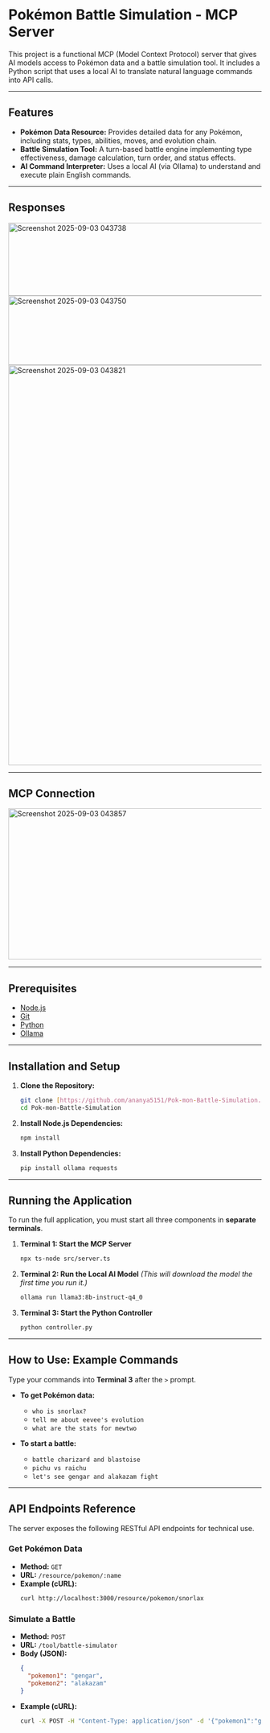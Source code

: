 # Pokémon Battle Simulation - MCP Server

This project is a functional MCP (Model Context Protocol) server that gives AI models access to Pokémon data and a battle simulation tool. It includes a Python script that uses a local AI to translate natural language commands into API calls.

---

## Features

* **Pokémon Data Resource:** Provides detailed data for any Pokémon, including stats, types, abilities, moves, and evolution chain.
* **Battle Simulation Tool:** A turn-based battle engine implementing type effectiveness, damage calculation, turn order, and status effects.
* **AI Command Interpreter:** Uses a local AI (via Ollama) to understand and execute plain English commands.

---

## Responses
<img width="760" height="145" alt="Screenshot 2025-09-03 043738" src="https://github.com/user-attachments/assets/74c0cb4b-9f05-4fa1-b6f2-bedc85955c6b" />
<img width="662" height="138" alt="Screenshot 2025-09-03 043750" src="https://github.com/user-attachments/assets/4c727063-aa2a-4857-aeab-872fedc45858" />
<img width="650" height="796" alt="Screenshot 2025-09-03 043821" src="https://github.com/user-attachments/assets/9fdced21-5c33-4aac-a29a-e433423c62be" />

---
## MCP Connection
<img width="1309" height="301" alt="Screenshot 2025-09-03 043857" src="https://github.com/user-attachments/assets/c69e8d35-236b-4114-aa13-f127381d487b" />

---

## Prerequisites

* [Node.js](https://nodejs.org/en/)
* [Git](https://git-scm.com/)
* [Python](https://www.python.org/)
* [Ollama](https://ollama.com/)

---

## Installation and Setup

1.  **Clone the Repository:**
    ```bash
    git clone [https://github.com/ananya5151/Pok-mon-Battle-Simulation.git](https://github.com/ananya5151/Pok-mon-Battle-Simulation.git)
    cd Pok-mon-Battle-Simulation
    ```

2.  **Install Node.js Dependencies:**
    ```bash
    npm install
    ```

3.  **Install Python Dependencies:**
    ```bash
    pip install ollama requests
    ```

---

## Running the Application

To run the full application, you must start all three components in **separate terminals**.

1.  **Terminal 1: Start the MCP Server**
    ```bash
    npx ts-node src/server.ts
    ```

2.  **Terminal 2: Run the Local AI Model**
    *(This will download the model the first time you run it.)*
    ```bash
    ollama run llama3:8b-instruct-q4_0
    ```

3.  **Terminal 3: Start the Python Controller**
    ```bash
    python controller.py
    ```

---

## How to Use: Example Commands

Type your commands into **Terminal 3** after the `>` prompt.

* **To get Pokémon data:**
    * `who is snorlax?`
    * `tell me about eevee's evolution`
    * `what are the stats for mewtwo`

* **To start a battle:**
    * `battle charizard and blastoise`
    * `pichu vs raichu`
    * `let's see gengar and alakazam fight`

---

## API Endpoints Reference

The server exposes the following RESTful API endpoints for technical use.

### Get Pokémon Data

* **Method:** `GET`
* **URL:** `/resource/pokemon/:name`
* **Example (cURL):**
    ```bash
    curl http://localhost:3000/resource/pokemon/snorlax
    ```

### Simulate a Battle

* **Method:** `POST`
* **URL:** `/tool/battle-simulator`
* **Body (JSON):**
    ```json
    {
      "pokemon1": "gengar",
      "pokemon2": "alakazam"
    }
    ```
* **Example (cURL):**
    ```bash
    curl -X POST -H "Content-Type: application/json" -d '{"pokemon1":"gengar","pokemon2":"alakazam"}' http://localhost:3000/tool/battle-simulator
    ```
